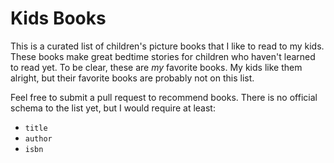 # Kids Books

This is a curated list of children's picture books that I like to read to my kids.
These books make great bedtime stories for children who haven't learned to read yet.
To be clear, these are *my* favorite books.
My kids like them alright, but their favorite books are probably not on this list.

Feel free to submit a pull request to recommend books.
There is no official schema to the list yet, but I would require at least:
* `title`
* `author`
* `isbn`
